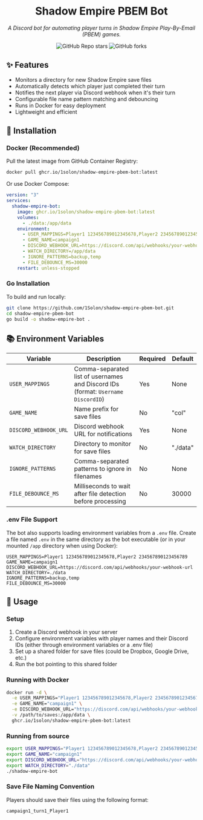 <div align="center">

# Shadow Empire PBEM Bot

_A Discord bot for automating player turns in Shadow Empire Play-By-Email (PBEM) games._

</div>

<div align="center">

![GitHub Repo stars](https://img.shields.io/github/stars/1Solon/shadow-empire-pbem-bot?style=for-the-badge)
![GitHub forks](https://img.shields.io/github/forks/1Solon/shadow-empire-pbem-bot?style=for-the-badge)

</div>

## ✨ Features

- Monitors a directory for new Shadow Empire save files
- Automatically detects which player just completed their turn
- Notifies the next player via Discord webhook when it's their turn
- Configurable file name pattern matching and debouncing
- Runs in Docker for easy deployment
- Lightweight and efficient

## 🚀 Installation

### Docker (Recommended)

Pull the latest image from GitHub Container Registry:

```sh
docker pull ghcr.io/1solon/shadow-empire-pbem-bot:latest
```

Or use Docker Compose:

```yaml
version: "3"
services:
  shadow-empire-bot:
    image: ghcr.io/1solon/shadow-empire-pbem-bot:latest
    volumes:
      - ./data:/app/data
    environment:
      - USER_MAPPINGS=Player1 123456789012345678,Player2 234567890123456789
      - GAME_NAME=campaign1
      - DISCORD_WEBHOOK_URL=https://discord.com/api/webhooks/your-webhook-url
      - WATCH_DIRECTORY=/app/data
      - IGNORE_PATTERNS=backup,temp
      - FILE_DEBOUNCE_MS=30000
    restart: unless-stopped
```

### Go Installation

To build and run locally:

```sh
git clone https://github.com/1Solon/shadow-empire-pbem-bot.git
cd shadow-empire-pbem-bot
go build -o shadow-empire-bot .
```

## 📚 Environment Variables

| Variable              | Description                                                                      | Required | Default  |
| --------------------- | -------------------------------------------------------------------------------- | -------- | -------- |
| `USER_MAPPINGS`       | Comma-separated list of usernames and Discord IDs (format: `Username DiscordID`) | Yes      | None     |
| `GAME_NAME`           | Name prefix for save files                                                       | No       | "col"    |
| `DISCORD_WEBHOOK_URL` | Discord webhook URL for notifications                                            | Yes      | None     |
| `WATCH_DIRECTORY`     | Directory to monitor for save files                                              | No       | "./data" |
| `IGNORE_PATTERNS`     | Comma-separated patterns to ignore in filenames                                  | No       | None     |
| `FILE_DEBOUNCE_MS`    | Milliseconds to wait after file detection before processing                      | No       | 30000    |

### .env File Support

The bot also supports loading environment variables from a `.env` file. Create a file named `.env` in the same directory as the bot executable (or in your mounted `/app` directory when using Docker):

```
USER_MAPPINGS=Player1 123456789012345678,Player2 234567890123456789
GAME_NAME=campaign1
DISCORD_WEBHOOK_URL=https://discord.com/api/webhooks/your-webhook-url
WATCH_DIRECTORY=./data
IGNORE_PATTERNS=backup,temp
FILE_DEBOUNCE_MS=30000
```

## 📖 Usage

### Setup

1. Create a Discord webhook in your server
2. Configure environment variables with player names and their Discord IDs (either through environment variables or a .env file)
3. Set up a shared folder for save files (could be Dropbox, Google Drive, etc.)
4. Run the bot pointing to this shared folder

### Running with Docker

```sh
docker run -d \
  -e USER_MAPPINGS="Player1 123456789012345678,Player2 234567890123456789" \
  -e GAME_NAME="campaign1" \
  -e DISCORD_WEBHOOK_URL="https://discord.com/api/webhooks/your-webhook-url" \
  -v /path/to/saves:/app/data \
  ghcr.io/1solon/shadow-empire-pbem-bot:latest
```

### Running from source

```sh
export USER_MAPPINGS="Player1 123456789012345678,Player2 234567890123456789"
export GAME_NAME="campaign1"
export DISCORD_WEBHOOK_URL="https://discord.com/api/webhooks/your-webhook-url"
export WATCH_DIRECTORY="./data"
./shadow-empire-bot
```

### Save File Naming Convention

Players should save their files using the following format:

```
campaign1_turn1_Player1
```
